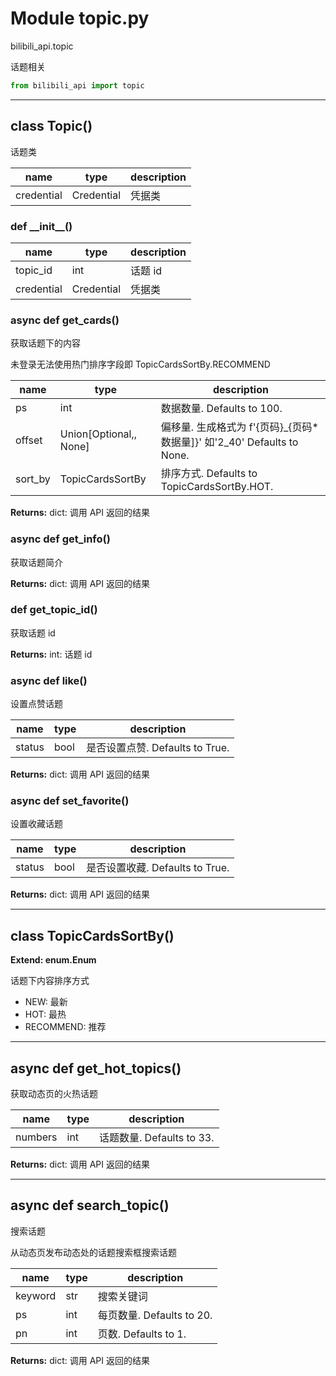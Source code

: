 # Module topic.py


bilibili_api.topic

话题相关


``` python
from bilibili_api import topic
```

---

## class Topic()

话题类


| name | type | description |
| - | - | - |
| credential | Credential | 凭据类 |


### def \_\_init\_\_()


| name | type | description |
| - | - | - |
| topic_id | int | 话题 id |
| credential | Credential | 凭据类 |


### async def get_cards()

获取话题下的内容

未登录无法使用热门排序字段即 TopicCardsSortBy.RECOMMEND


| name | type | description |
| - | - | - |
| ps | int | 数据数量. Defaults to 100. |
| offset | Union[Optional,, None] | 偏移量. 生成格式为 f'{页码}_{页码*数据量]}' 如'2_40' Defaults to None. |
| sort_by | TopicCardsSortBy | 排序方式. Defaults to TopicCardsSortBy.HOT. |

**Returns:** dict: 调用 API 返回的结果




### async def get_info()

获取话题简介



**Returns:** dict: 调用 API 返回的结果




### def get_topic_id()

获取话题 id



**Returns:** int: 话题 id




### async def like()

设置点赞话题


| name | type | description |
| - | - | - |
| status | bool | 是否设置点赞. Defaults to True. |

**Returns:** dict: 调用 API 返回的结果




### async def set_favorite()

设置收藏话题


| name | type | description |
| - | - | - |
| status | bool | 是否设置收藏. Defaults to True. |

**Returns:** dict: 调用 API 返回的结果




---

## class TopicCardsSortBy()

**Extend: enum.Enum**

话题下内容排序方式

+ NEW: 最新
+ HOT: 最热
+ RECOMMEND: 推荐




---

## async def get_hot_topics()

获取动态页的火热话题


| name | type | description |
| - | - | - |
| numbers | int | 话题数量. Defaults to 33. |

**Returns:** dict: 调用 API 返回的结果




---

## async def search_topic()

搜索话题

从动态页发布动态处的话题搜索框搜索话题


| name | type | description |
| - | - | - |
| keyword | str | 搜索关键词 |
| ps | int | 每页数量. Defaults to 20. |
| pn | int | 页数. Defaults to 1. |

**Returns:** dict: 调用 API 返回的结果




